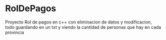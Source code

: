 # RolDePagos
Proyecto Rol de pagos en c++ con eliminacion de datos y modificacion, todo guardando en un txt y viendo la cantidad de personas que hay en cada provincia
